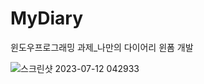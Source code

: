 # MyDiary
윈도우프로그래밍 과제_나만의 다이어리 윈폼 개발

![스크린샷 2023-07-12 042933](https://github.com/user-attachments/assets/f89a7750-2212-4c06-b85d-314cf91adeb3)
